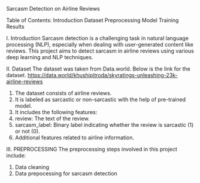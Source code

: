 Sarcasm Detection on Airline Reviews

Table of Contents:
Introduction
Dataset
Preprocessing
Model Training 
Results

I. Introduction
Sarcasm detection is a challenging task in natural language processing (NLP), especially when dealing with user-generated content like reviews. This project aims to detect sarcasm in airline reviews using various deep learning and NLP techniques.

II. Dataset
The dataset was taken from Data.world. Below is the link for the dataset.
https://data.world/khushipitroda/skyratings-unleashing-23k-airline-reviews

1. The dataset consists of airline reviews.
2. It is labeled as sarcastic or non-sarcastic with the help of pre-trained model.
3. It includes the following features:
4. review: The text of the review.
5. sarcasm_label: Binary label indicating whether the review is sarcastic (1) or not (0).
6. Additional features related to airline information.

III. PREPROCESSING
The preprocessing steps involved in this project include:
1. Data cleaning
2. Data prepocessing for sarcasm detection
